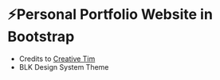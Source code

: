 # ⚡Personal Portfolio Website in Bootstrap
- Credits to [Creative Tim](https://demos.creative-tim.com)
- BLK Design System Theme